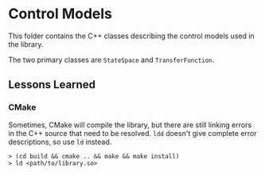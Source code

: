 # Control Models

This folder contains the C++ classes describing the control models used in the library.

The two primary classes are `StateSpace` and `TransferFunction`.


## Lessons Learned

### CMake

Sometimes, CMake will compile the library, but there are still linking errors in the C++ source that need to be resolved. `ldd` doesn't give complete error descriptions, so use `ld` instead.

```shell
> (cd build && cmake .. && make && make install)
> ld <path/to/library.so>
```
